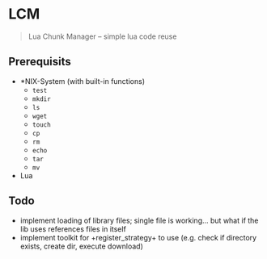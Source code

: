 # LCM
> Lua Chunk Manager – simple lua code reuse

## Prerequisits

- *NIX-System (with built-in functions)
	- `test`
	- `mkdir`
	- `ls`
	- `wget`
	- `touch`
	- `cp`
	- `rm`
	- `echo`
	- `tar`
	- `mv`
- Lua

## Todo

- implement loading of library files; single file is working... but what if
  the lib uses references files in itself
- implement toolkit for +register_strategy+ to use (e.g. check if directory
  exists, create dir, execute download)